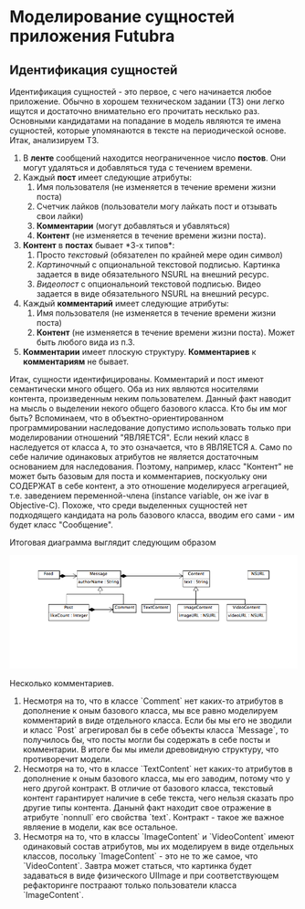 Моделирование сущностей приложения Futubra
==========================================

## Идентификация сущностей

Идентификация сущностей - это первое, с чего начинается любое приложение. Обычно в
хорошем техническом задании (ТЗ) они легко ищутся и достаточно внимательно его прочитать
несклько раз. Основными кандидатами на попадание в модель являются те имена сущностей,
которые упомянаются в тексте на периодической основе. Итак, анализируем ТЗ.

<ol>
  <li>В <b>ленте</b> сообщений находится неограниченное число <b>постов</b>. Они могут удаляться и добавляться туда с течением времени.</li>
  <li>Каждый <b>пост</b> имеет следующие атрибуты:
    <ol>
      <li>Имя пользователя (не изменяется в течение времени жизни поста)</li>
      <li>Счетчик лайков (пользователи могу лайкать пост и отзывать свои лайки)</li>
      <li><b>Комментарии</b> (могут добавляться и убавляться)</li>
      <li><b>Контент</b> (не изменяется в течение времени жизни поста).</li>
    </ol>
  </li>
  <li><b>Контент</b> в <b>постах</b> бывает *3-х типов*:
    <ol>
      <li>Просто <i>текстовый</i> (обязателен по крайней мере один символ)</li>
      <li><i>Картиночный</i> с опциональной текстовой подписью. Картинка задается в виде обязательного NSURL на внешний ресурс.</li>
      <li><i>Видеопост</i> с опциональноий текстовой подписью. Видео задается в виде обязательного NSURL на внешний ресурс.</li>
    </ol>
  </li>
  <li>Каждый <b>комментарий</b> имеет следующие атрибуты:
    <ol>
      <li>Имя пользователя (не изменяется в течение времени жизни поста)</li>
      <li><b>Контент</b> (не изменяется в течение времени жизни поста). Может быть любого вида из п.3.</li>
    </ol>
  </li>
  <li><b>Комментарии</b> имеет плоскую структуру. <b>Комментариев</b> к <b>комментариям</b> не бывает.</li>
</ol>

Итак, сущности идентифицированы. Комментарий и пост имеют семантически много общего. Оба из них
являются носителями контента, произведенным неким пользователем. Данный факт наводит на мысль
о выделении некого общего базового класса. Кто бы им мог быть? Вспоминаем, что в объектно-ориентированном
программировании наследование допустимо использовать только при моделировании отношений "ЯВЛЯЕТСЯ".
Если некий класс `B` наследуется от класса `A`, то это означается, что `B` ЯВЛЯЕТСЯ `A`. Само
по себе наличие одинаковых атрибутов не является достаточным основанием для наследования. Поэтому,
например, класс "Контент" не может быть базовым для поста и комментариев, поскуольку они СОДЕРЖАТ
в себе контент, а это отношение моделируеся агрегацией, т.е. заведением переменной-члена (instance
variable, он же ivar в Objective-C). Похоже, что среди выделенных сущностей нет подходящего кандидата
на роль базового класса, вводим его сами - им будет класс "Сообщение".

Итоговая диаграмма выглядит следующим образом

![Futubra Entities](Documentation/futubra_entities.png)

Несколько комментариев.

<ol>
  <li>Несмотря на то, что в классе `Comment` нет каких-то атрибутов в дополнение к оным базового класса,
  мы все равно моделируем комментарий в виде отдельного класса. Если бы мы его не зводили и класс `Post`
  агрегировал бы в себе объекты класса `Message`, то получилось бы, что посты могли бы содержать в себе
  посты и комментарии. В итоге бы мы имели древовидную структуру, что противоречит модели.</li>
  <li>Несмотря на то, что в классе `TextContent` нет каких-то атрибутов в дополнение к оным базового класса,
  мы его заводим, потому что у него другой контракт. В отличие от базового класса, текстовый контент
  гарантирует наличие в себе текста, чего нельзя сказать про другие типы контента. Данынй факт находит свое
  отражение в атрибуте `nonnull` его свойства `text`. Контракт - такое же важное являение в модели, как все
  остальное.</li>
  <li>Несмотря на то, что в классы `ImageContent` и `VideoContent` имеют одинаковый состав атрибутов,
  мы их моделируем в виде отдельных классов, посольку `ImageContent` - это не то же самое, что `VideoContent`.
  Завтра может статься, что картинка будет задаваться в виде физического UIImage и при соответствующем
  рефакторинге постраают только пользователи класса `ImageContent`.</li>
</ol>
